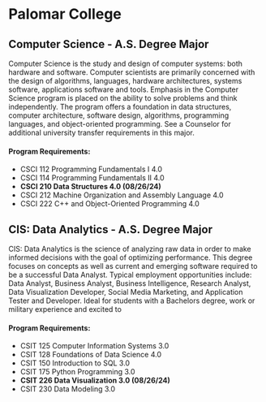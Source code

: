 # Palomar College

## Computer Science - A.S. Degree Major
Computer Science is the study and design of computer systems: both hardware and software. Computer scientists are primarily concerned with the design of algorithms, languages, hardware architectures, systems software, applications software and tools. Emphasis in the Computer Science program is placed on the ability to solve problems and think independently. The program offers a foundation in data structures, computer architecture, software design, algorithms, programming languages, and object-oriented programming. See a Counselor for additional university transfer requirements in this major.

#### Program Requirements: 
- CSCI 112 Programming Fundamentals I 4.0
- CSCI 114 Programming Fundamentals II 4.0
- **CSCI 210 Data Structures 4.0 (08/26/24)**
- CSCI 212 Machine Organization and Assembly Language 4.0
- CSCI 222 C++ and Object-Oriented Programming 4.0

## CIS: Data Analytics - A.S. Degree Major
CIS: Data Analytics is the science of analyzing raw data in order to make informed decisions with the goal of optimizing performance. This degree focuses on concepts as well as current and emerging software required to be a successful Data Analyst. Typical employment opportunities include: Data Analyst, Business Analyst, Business Intelligence, Research Analyst, Data Visualization Developer, Social Media Marketing, and Application Tester and Developer. Ideal for students with a Bachelors degree, work or military experience and excited to

#### Program Requirements:
- CSIT 125 Computer Information Systems 3.0
- CSIT 128 Foundations of Data Science 4.0
- CSIT 150 Introduction to SQL 3.0
- CSIT 175 Python Programming 3.0
- **CSIT 226 Data Visualization 3.0 (08/26/24)**
- CSIT 230 Data Modeling 3.0
